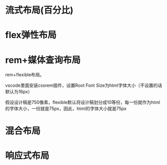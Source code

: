 # 流式布局(百分比)

# flex弹性布局

# rem+媒体查询布局

rem+flexible布局。

vscode里面安装cssrem插件，设置Root Font Size为html字体大小（不设置的话默认为16px）

假设设计稿是750像素，flexible默认将设计稿划分成10等份，每一份就作为html的字体大小，一份就是75px，因此，html的字体大小就是75px

# 混合布局

# 响应式布局